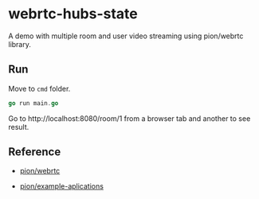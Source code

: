 # webrtc-hubs-state
A demo with multiple room and user video streaming using pion/webrtc library.

## Run
Move to `cmd` folder.
```go
go run main.go
```
Go to http://localhost:8080/room/1 from a browser tab and another to see result.

## Reference
- [pion/webrtc](https://github.com/pion/webrtc)
+ [pion/example-aplications](https://github.com/pion/example-webrtc-applications)
